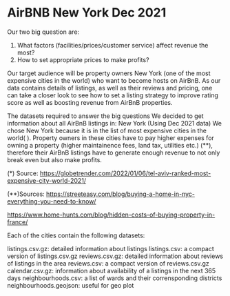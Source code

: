 # AirBNB New York Dec 2021

Our two big question are:
1. What factors (facilities/prices/customer service) affect revenue the most?
2. How to set appropriate prices to make profits?

Our target audience will be property owners New York (one of the most expensive cities in the world) who want to become hosts on AirBnB.
As our data contains details of listings, as well as their reviews and pricing, one can take a closer look to see how to set a listing strategy to improve rating score as well as boosting revenue from AirBnB properties.

The datasets required to answer the big questions
We decided to get information about all AirBnB listings in: New York (Using Dec 2021 data)
We chose New York because it is in the list of most expensive cities in the world( ). Property owners in these cities have to pay higher expenses for owning a property (higher maintainence fees, land tax, utilities etc.) (**), therefore their AirBnB listings have to generate enough revenue to not only break even but also make profits.

(*) Source: https://globetrender.com/2022/01/06/tel-aviv-ranked-most-expensive-city-world-2021/

(**)Sources: https://streeteasy.com/blog/buying-a-home-in-nyc-everything-you-need-to-know/

https://www.home-hunts.com/blog/hidden-costs-of-buying-property-in-france/

Each of the cities contain the following datasets:

listings.csv.gz: detailed information about listings
listings.csv: a compact version of listings.csv.gz
reviews.csv.gz: detailed information about reviews of listings in the area
reviews.csv: a compact version of reviews.csv.gz
calendar.csv.gz: information about availability of a listings in the next 365 days
neighbourhoods.csv: a list of wards and their corrensponding districts
neighbourhoods.geojson: useful for geo plot
